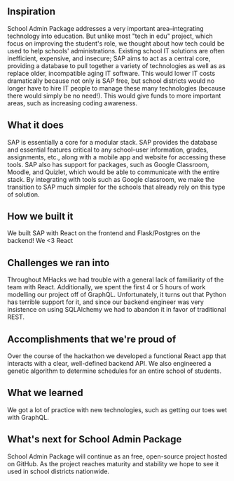 ## Inspiration
School Admin Package addresses a very important area–integrating technology into education. But unlike most "tech in edu" project, which focus on improving the student's role, we thought about how tech could be used to help schools' administrations. Existing school IT solutions are often inefficient, expensive, and insecure; SAP aims to act as a central core, providing a database to pull together a variety of technologies as well as as replace older, incompatible aging IT software. This would lower IT costs dramatically because not only is SAP free, but school districts would no longer have to hire IT people to manage these many technologies (because there would simply be no need!). This would give funds to more important areas, such as increasing coding awareness.

## What it does
SAP is essentially a core for a modular stack. SAP provides the database and essential features critical to any school–user information, grades, assignments, etc., along with a mobile app and website for accessing these tools. SAP also has support for packages, such as Google Classroom, Moodle, and Quizlet, which would be able to communicate with the entire stack. By integrating with tools such as Google classroom, we make the transition to SAP much simpler for the schools that already rely on this type of solution.

## How we built it
We built SAP with React on the frontend and Flask/Postgres on the backend! We <3 React

## Challenges we ran into
Throughout MHacks we had trouble with a general lack of familiarity of the team with React. Additionally, we spent the first 4 or 5 hours of work modelling our project off of GraphQL. Unfortunately, it turns out that Python has terrible support for it, and since our backend engineer was very insistence on using SQLAlchemy we had to abandon it in favor of traditional REST.

## Accomplishments that we're proud of
Over the course of the hackathon we developed a functional React app that interacts with a clear, well-defined backend API. We also engineered a genetic algorithm to determine schedules for an entire school of students.

## What we learned
We got a lot of practice with new technologies, such as getting our toes wet with GraphQL.

## What's next for School Admin Package
School Admin Package will continue as an free, open-source project hosted on GitHub. As the project reaches maturity and stability we hope to see it used in school districts nationwide.
